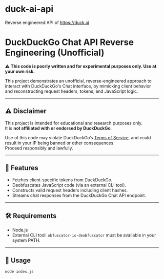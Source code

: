 # duck-ai-api
Reverse engineered API of https://duck.ai

# DuckDuckGo Chat API Reverse Engineering (Unofficial)

⚠️ **This code is poorly written and for experimental purposes only. Use at your own risk.**

This project demonstrates an unofficial, reverse-engineered approach to interact with DuckDuckGo's Chat interface, by mimicking client behavior and reconstructing request headers, tokens, and JavaScript logic.

---

## ⚠️ Disclaimer

This project is intended for educational and research purposes only.  
It is **not affiliated with or endorsed by DuckDuckGo**.  

Use of this code may violate DuckDuckGo’s [Terms of Service](https://duckduckgo.com/terms), and could result in your IP being banned or other consequences.  
Proceed responsibly and lawfully.

---

## 🔧 Features

- Fetches client-specific tokens from DuckDuckGo.
- Deobfuscates JavaScript code (via an external CLI tool).
- Constructs valid request headers including client hashes.
- Streams chat responses from the DuckDuckGo Chat API endpoint.

---

## 🛠️ Requirements

- Node.js
- External CLI tool: `obfuscator-io-deobfuscator` must be available in your system PATH.

---

## 🚀 Usage

```bash
node index.js
